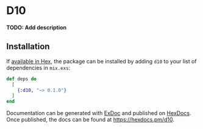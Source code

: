 # D10

**TODO: Add description**

## Installation

If [available in Hex](https://hex.pm/docs/publish), the package can be installed
by adding `d10` to your list of dependencies in `mix.exs`:

```elixir
def deps do
  [
    {:d10, "~> 0.1.0"}
  ]
end
```

Documentation can be generated with [ExDoc](https://github.com/elixir-lang/ex_doc)
and published on [HexDocs](https://hexdocs.pm). Once published, the docs can
be found at <https://hexdocs.pm/d10>.

